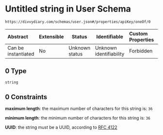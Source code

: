 # Untitled string in User Schema

```txt
https://divvydiary.com/schemas/user.json#/properties/apiKey/oneOf/0
```

| Abstract            | Extensible | Status         | Identifiable            | Custom Properties | Additional Properties | Access Restrictions | Defined In                                                     |
| :------------------ | ---------- | -------------- | ----------------------- | :---------------- | --------------------- | ------------------- | -------------------------------------------------------------- |
| Can be instantiated | No         | Unknown status | Unknown identifiability | Forbidden         | Allowed               | none                | [user.json\*](../src/schemas/user.json "open original schema") |

## 0 Type

`string`

## 0 Constraints

**maximum length**: the maximum number of characters for this string is: `36`

**minimum length**: the minimum number of characters for this string is: `36`

**UUID**: the string must be a UUID, according to [RFC 4122](https://tools.ietf.org/html/rfc4122 "check the specification")
